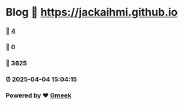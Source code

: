 # Blog :link: https://jackaihmi.github.io 
### :page_facing_up: [4](https://jackaihmi.github.io/tag.html) 
### :speech_balloon: 0 
### :hibiscus: 3625 
### :alarm_clock: 2025-04-04 15:04:15 
### Powered by :heart: [Gmeek](https://github.com/Meekdai/Gmeek)
